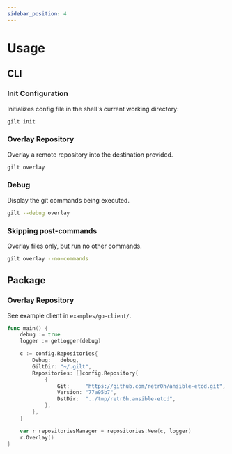 ```yaml
---
sidebar_position: 4
---
```


# Usage

## CLI

### Init Configuration

Initializes config file in the shell's current working directory:

```bash
gilt init
```

### Overlay Repository

Overlay a remote repository into the destination provided.

```bash
gilt overlay
```

### Debug

Display the git commands being executed.

```bash
gilt --debug overlay
```

### Skipping post-commands

Overlay files only, but run no other commands.

```bash
gilt overlay --no-commands
```

## Package

### Overlay Repository

See example client in `examples/go-client/`.

```go
func main() {
	debug := true
	logger := getLogger(debug)

	c := config.Repositories{
		Debug:   debug,
		GiltDir: "~/.gilt",
		Repositories: []config.Repository{
			{
				Git:     "https://github.com/retr0h/ansible-etcd.git",
				Version: "77a95b7",
				DstDir:  "../tmp/retr0h.ansible-etcd",
			},
		},
	}

	var r repositoriesManager = repositories.New(c, logger)
	r.Overlay()
}
```
